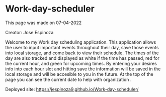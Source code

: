 # Work-day-scheduler

This page was made on 07-04-2022

Creator: Jose Espinoza 

Welcome to my Work day scheduling application. This application allows the user to input important events throughout their day, save those events into local storage, and come back to view their schedule. The times of the day are also tracked and displayed as white if the time has passed, red for the current hour, and green for upcoming times. By entering your desires info into each hour slot and hitting save the information will be saved in the local storage and will be accesible to you in the future. At the top of the page you can see the current date to help with organization .


Deployed site: https://jespinoza9.github.io/Work-day-scheduler/ 
